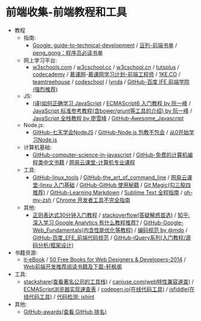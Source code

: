 # 前端收集-前端教程和工具

- 教程
    - 指南:
        - [Google: guide-to-technical-development](https://www.google.com/about/careers/students/guide-to-technical-development.html) / [豆列-前端书单](http://www.douban.com/doulist/37622307/) / [peng_gong：程序员必读书单](http://lucida.me/blog/developer-reading-list/)
    - 网上学习平台:
        - [w3schools.com](http://www.w3schools.com/) / [w3cschool.cc](http://www.w3cschool.cc/) / [w3cschool.cn](http://www.w3cschool.cn/) / [tutsplus](http://tutsplus.com/) / [codecademy](http://www.codecademy.co) / [慕课网](http://www.imooc.com/)-[慕课网学习计划-前端工程师](http://www.imooc.com/course/programdetail/pid/32?from=itblog) / [1KE.CO](http://1ke.co/) / [teamtreehouse](https://teamtreehouse.com/) / [codeschool](https://www.codeschool.com/) / [lynda](http://www.lynda.com/) / [GitHub-百度 IFE 前端学院(强烈推荐)](https://github.com/baidu-ife/ife)
    - JS:
        - [(译)如何正确学习 JavaScript](http://www.crimx.com/2014/05/15/how-to-learn-javascript-properly/) / [ECMAScript6 入门教程 by 阮一峰](http://es6.ruanyifeng.com/) / [JavaScript 标准参考教程(含bower/grunt等工具的介绍) by 阮一峰](https://github.com/ruanyf/jstutorial) / [JavaScript 全栈教程 by 廖雪峰](http://www.liaoxuefeng.com/wiki/001434446689867b27157e896e74d51a89c25cc8b43bdb3000) / [GitHub-Awesome_Javascript](https://github.com/wwsun/awesome-javascript)
    - Node.js:
        - [GitHub-七天学会NodeJS](https://github.com/nqdeng/7-days-nodejs) / [GitHub-Node.js 包教不包会](https://github.com/alsotang/node-lessons) /  [从0开始学习Node.js](http://blog.fens.me/series-nodejs/)
    - 计算机基础:
        - [GitHub-computer-science-in-javascript](https://github.com/nzakas/computer-science-in-javascript) / [GitHub-免费的计算机编程类中文书籍](https://github.com/justjavac/free-programming-books-zh_CN) / [网易云课堂-计算机专业课程](http://study.163.com/curricula/cs.htm)
    - 工具:
        - [GitHub-linux_tools](https://github.com/me115/linuxtools_rst) / [GitHub-the_art_of_command_line](https://github.com/jlevy/the-art-of-command-line) / [网易云课堂-linxu 入门基础](http://study.163.com/course/courseMain.htm?courseId=232007) / [GitHub-GitHub 使用秘籍](https://github.com/tiimgreen/github-cheat-sheet) / [Git Magic(勾三股四推荐)](http://www-cs-students.stanford.edu/~blynn/gitmagic/intl/zh_cn/) / [GitHub-Learning Markdown](https://github.com/LearnShare/Learning-Markdown) / [Sublime Text 全程指南](http://zh.lucida.me/blog/sublime-text-complete-guide/) / [oh-my-zsh](https://github.com/robbyrussell/oh-my-zsh) / [Chrome 开发者工具不完全指南](http://www.92fenxiang.com/61.html)
    - 其他:
        - [正则表达式30分钟入门教程](http://deerchao.net/tutorials/regex/regex.htm) / [stackoverflow(答疑解惑首选)](http://stackoverflow.com/) / [知乎: 深入学习 Google Analytics 有什么教程推荐?](http://www.zhihu.com/question/19599402) / [GitHub-Google-Web_Fundamentals(内含性能优化等教程)](https://github.com/google/WebFundamentals) / [编码规范 by @mdo](http://codeguide.bootcss.com/) / [GitHub-百度_EFE_前端代码规范](https://github.com/ecomfe/spec) / [GitHub-jQuery系列(入门教程/源码分析/框架设计)](https://github.com/JsAaron/jQuery)
- 书籍资源:
    - [it-eBook](http://it-ebooks.info/) / [50 Free Books for Web Designers & Developers-2014](http://speckyboy.com/2015/01/12/free-web-design-ebooks-2014/) / [Web前端开发推荐阅读书籍及下载-轩枫阁](http://www.xuanfengge.com/fe-books.html)
- 工具:
    - [stackshare(查看著名公司的工具栈)](http://stackshare.io/) / [caniuse.com(web特性兼容速查)](http://caniuse.com/) / [ECMAScript浏览器实现速查表](http://kangax.github.io/compat-table/es5/) / [codepen.io(在线代码工具)](http://codepen.io/) / [jsfiddle(在线代码工具)](http://jsfiddle.net/) / [代码检测: jshint](http://jshint.com/)
- 其他:
    - [GitHub-awards(查看 GitHub 排名)](http://github-awards.com/)
